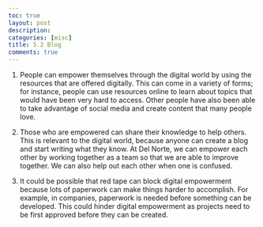 ```yaml
---
toc: true
layout: post
description: 
categories: [misc]
title: 5.2 Blog
comments: true
---
```


1. People can empower themselves through the digital world by using the resources that are offered digitally. This can come in a variety of forms; for instance, people can use resources online to learn about topics that would have been very hard to access. Other people have also been able to take advantage of social media and create content that many people love.

2. Those who are empowered can share their knowledge to help others. This is relevant to the digital world, because anyone can create a blog and start writing what they know. At Del Norte, we can empower each other by working together as a team so that we are able to improve together. We can also help out each other when one is confused.

3. It could be possible that red tape can block digital empowerment because lots of paperwork can make things harder to accomplish. For example, in companies, paperwork is needed before something can be developed. This could hinder digital empowerment as projects need to be first approved before they can be created.